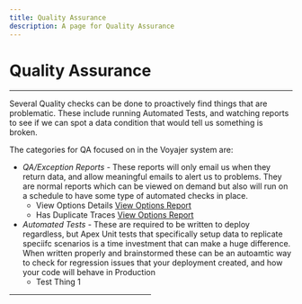 ```yaml
---
title: Quality Assurance
description: A page for Quality Assurance
---
```

# Quality Assurance

<hr>
Several Quality checks can be done to proactively find things that are problematic.  These include running Automated Tests, and watching reports to see if we can spot a data condition that would tell us something is broken.   

The categories for QA focused on in the Voyajer system are:
* *QA/Exception Reports* - These reports will only email us when they return data,  and allow meaningful emails to alert us to problems.  They are normal reports which can be viewed on demand but also will run on a schedule to have some type of automated checks in place.
  * View Options Details [View Options Report](exception-reports/view-options)
  * Has Duplicate Traces [View Options Report](exception-reports/has-duplicate-traces)
* *Automated Tests* - These are required to be written to deploy regardless, but Apex Unit tests that specifically setup data to replicate speciifc scenarios is a time investment that can make a huge difference.  When written properly and brainstormed these can be an autoamtic way to check for regression issues that your deployment created, and how your code will behave in Production
  * Test Thing 1
<hr width="50%">